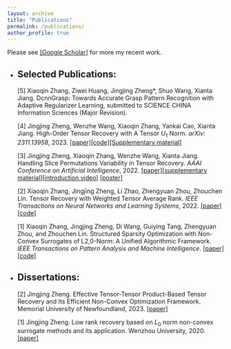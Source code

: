 ```yaml
---
layout: archive
title: "Publications"
permalink: /publications/
author_profile: true
---
```

Please see [[Google Scholar]](https://scholar.google.com/citations?user=vgPWqLkAAAAJ&hl=en&oi=ao) for more my recent work.

* ## Selected Publications:


 
  [5] Xiaoqin Zhang, Ziwei Huang, Jingjing Zheng*, Shuo Wang, Xianta Jiang. DcnnGrasp: Towards Accurate Grasp Pattern Recognition with Adaptive Regularizer Learning, submitted to SCIENCE CHINA Information Sciences (Major Revision).

  [4] Jingjing Zheng, Wenzhe Wang, Xiaoqin Zhang, Yankai Cao, Xianta Jiang. High-Order Tensor Recovery with A Tensor $U_1$ Norm. 
  *arXiv: 2311.13958*, 2023.  [[paper]](https://arxiv.org/abs/2311.13958)[[code]](https://github.com/jzheng20/jzheng20.github.io/blob/master/files/TCSL_and_TCU1.zip)[[Supplementary material]](https://github.com/jzheng20/jzheng20.github.io/blob/master/files/supp_TCU1.pdf)

  [3] Jingjing Zheng, Xiaoqin Zhang, Wenzhe Wang, Xianta Jiang. Handling Slice Permutations Variability in Tensor Recovery. *AAAI Conference 
  on Artificial Intelligence*, 2022. [[paper]](https://ojs.aaai.org/index.php/AAAI/article/view/20261)[[supplementary material]](https://github.com/jzheng20/jzheng20.github.io/tree/master/files/aaai22_supplementary_material.pdf)[[introduction video]](https://aaai-2022.virtualchair.net/poster_aaai8021) [[poster]](https://github.com/jzheng20/jzheng20.github.io/tree/master/files/Poster_SEA.pdf)

  [2] Xiaoqin Zhang, Jingjing Zheng, Li Zhao, Zhengyuan Zhou, Zhouchen Lin. Tensor Recovery with Weighted Tensor Average Rank. *IEEE 
  Transactions on Neural Networks and Learning Systems*, 2022. [[paper]](https://ieeexplore.ieee.org/document/9804376) [[code]](https://github.com/jzheng20/jzheng20.github.io/tree/master/files/WTAR.zip)

  [1] Xiaoqin Zhang, Jingjing Zheng, Di Wang, Guiying Tang, Zhengyuan Zhou, and Zhouchen Lin. Structured Sparsity Optimization with Non-Convex Surrogates of L2,0-Norm: A Unified Algorithmic Framework. *IEEE Transactions on Pattern Analysis and Machine Intelligence*. [[paper]](https://ieeexplore.ieee.org/document/9916142)
  [[code]](https://github.com/jzheng20/jzheng20.github.io/tree/master/files/SSO_Non_Convex.zip)
 
* ## Dissertations: 

  [2]  Jingjing Zheng. Effective Tensor-Tensor Product-Based Tensor Recovery and Its Efficient Non-Convex Optimization Framework. Memorial University of Newfoundland, 2023. [[paper]](https://github.com/jzheng20/jzheng20.github.io/tree/master/files/(已瘦身)Zheng_Jingjing_doctoral_revision.pdf)

  [1]  Jingjing Zheng. Low rank recovery based on $L_0$ norm non-convex surrogate methods and its application. Wenzhou University, 2020. [[paper]](https://github.com/jzheng20/jzheng20.github.io/tree/master/files/学位论文最终版.pdf)

